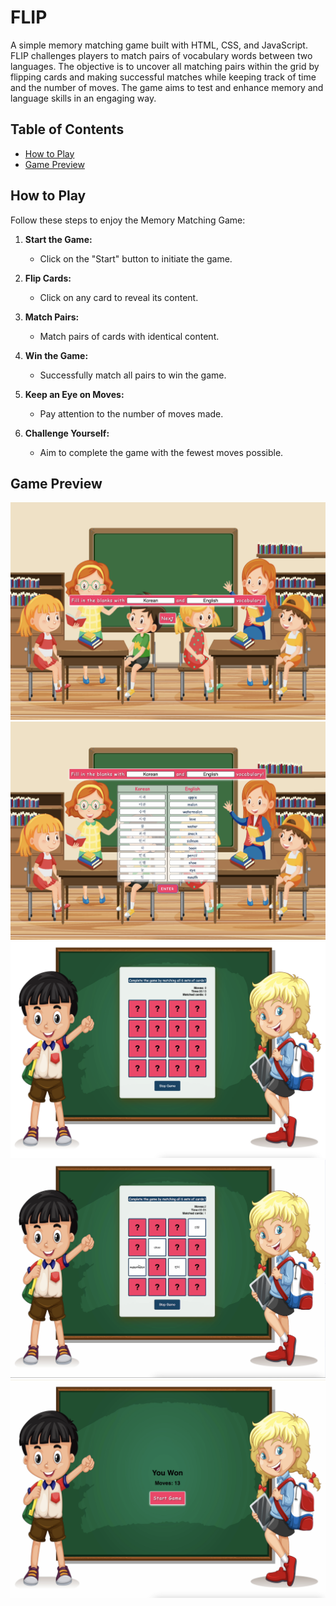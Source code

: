 # FLIP

A simple memory matching game built with HTML, CSS, and JavaScript.
FLIP challenges players to match pairs of vocabulary words between two languages. The objective is to uncover all matching pairs within the grid by flipping cards and making successful matches while keeping track of time and the number of moves. The game aims to test and enhance memory and language skills in an engaging way.

## Table of Contents

- [How to Play](#how-to-play)
- [Game Preview](#cGame-Previewg)

## How to Play

Follow these steps to enjoy the Memory Matching Game:

1. **Start the Game:**
   - Click on the "Start" button to initiate the game.

2. **Flip Cards:**
   - Click on any card to reveal its content.

3. **Match Pairs:**
   - Match pairs of cards with identical content.

4. **Win the Game:**
   - Successfully match all pairs to win the game.

5. **Keep an Eye on Moves:**
   - Pay attention to the number of moves made.

6. **Challenge Yourself:**
   - Aim to complete the game with the fewest moves possible.

## Game Preview
![Image1](./assets/flip1.png)
![Image1](./assets/flip2.png)
![Image1](./assets/flip3.png)
![Image1](./assets/flip4.png)
![Image1](./assets/flip5.png)
